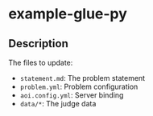 # example-glue-py

## Description

The files to update:

- `statement.md`: The problem statement
- `problem.yml`: Problem configuration
- `aoi.config.yml`: Server binding
- `data/*`: The judge data
